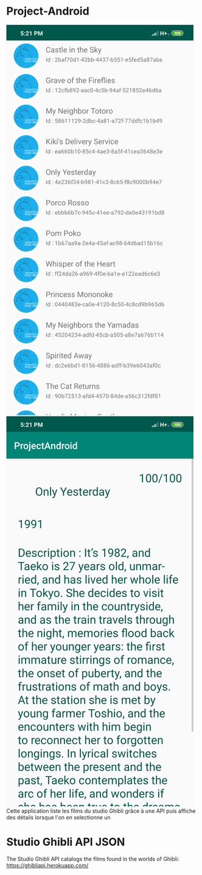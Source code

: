 # Project-Android

![alt text](https://github.com/ArthurLec/Project-Android/blob/master/Screenshot_2019-06-06-17-21-23-539_com.vogella.projectandroid.png)
![alt text](https://github.com/ArthurLec/Project-Android/blob/master/Screenshot_2019-06-06-17-21-26-965_com.vogella.projectandroid.png)
Cette application liste les films du studio Ghibli grâce à une API puis affiche des détails lorsque l'on en selectionne un

# Studio Ghibli API JSON

The Studio Ghibli API catalogs the films found in the worlds of Ghibli: https://ghibliapi.herokuapp.com/

